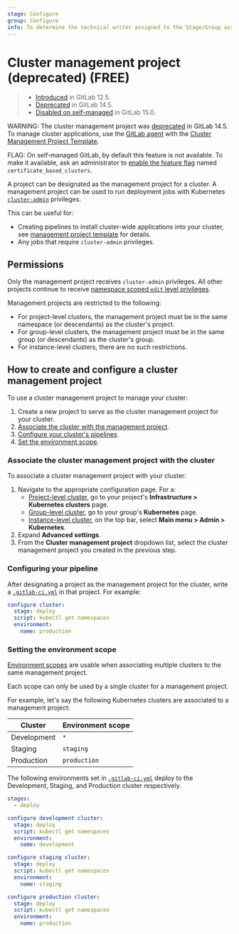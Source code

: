 ```yaml
---
stage: Configure
group: Configure
info: To determine the technical writer assigned to the Stage/Group associated with this page, see https://about.gitlab.com/handbook/product/ux/technical-writing/#assignments
---
```


# Cluster management project (deprecated) **(FREE)**

> - [Introduced](https://gitlab.com/gitlab-org/gitlab/-/issues/32810) in GitLab 12.5.
> - [Deprecated](https://gitlab.com/groups/gitlab-org/configure/-/epics/8) in GitLab 14.5.
> - [Disabled on self-managed](https://gitlab.com/gitlab-org/gitlab/-/issues/353410) in GitLab 15.0.

WARNING:
The cluster management project was [deprecated](https://gitlab.com/groups/gitlab-org/configure/-/epics/8) in GitLab 14.5.
To manage cluster applications, use the [GitLab agent](agent/index.md)
with the [Cluster Management Project Template](management_project_template.md).

FLAG:
On self-managed GitLab, by default this feature is not available. To make it available, ask an administrator to [enable the feature flag](../../administration/feature_flags.md) named `certificate_based_clusters`.

A project can be designated as the management project for a cluster.
A management project can be used to run deployment jobs with
Kubernetes
[`cluster-admin`](https://kubernetes.io/docs/reference/access-authn-authz/rbac/#user-facing-roles)
privileges.

This can be useful for:

- Creating pipelines to install cluster-wide applications into your cluster, see [management project template](management_project_template.md) for details.
- Any jobs that require `cluster-admin` privileges.

## Permissions

Only the management project receives `cluster-admin` privileges. All
other projects continue to receive [namespace scoped `edit` level privileges](../project/clusters/cluster_access.md#rbac-cluster-resources).

Management projects are restricted to the following:

- For project-level clusters, the management project must be in the same
  namespace (or descendants) as the cluster's project.
- For group-level clusters, the management project must be in the same
  group (or descendants) as the cluster's group.
- For instance-level clusters, there are no such restrictions.

## How to create and configure a cluster management project

To use a cluster management project to manage your cluster:

1. Create a new project to serve as the cluster management project
for your cluster.
1. [Associate the cluster with the management project](#associate-the-cluster-management-project-with-the-cluster).
1. [Configure your cluster's pipelines](#configuring-your-pipeline).
1. [Set the environment scope](#setting-the-environment-scope).

### Associate the cluster management project with the cluster

To associate a cluster management project with your cluster:

1. Navigate to the appropriate configuration page. For a:
   - [Project-level cluster](../project/clusters/index.md), go to your project's
     **Infrastructure > Kubernetes clusters** page.
   - [Group-level cluster](../group/clusters/index.md), go to your group's **Kubernetes**
     page.
   - [Instance-level cluster](../instance/clusters/index.md), on the top bar, select **Main menu > Admin > Kubernetes**.
1. Expand **Advanced settings**.
1. From the **Cluster management project** dropdown list, select the cluster management project
you created in the previous step.

### Configuring your pipeline

After designating a project as the management project for the cluster,
write a [`.gitlab-ci.yml`](../../ci/yaml/index.md) in that project. For example:

```yaml
configure cluster:
  stage: deploy
  script: kubectl get namespaces
  environment:
    name: production
```

### Setting the environment scope

[Environment scopes](../project/clusters/multiple_kubernetes_clusters.md#setting-the-environment-scope)
are usable when associating multiple clusters to the same management
project.

Each scope can only be used by a single cluster for a management project.

For example, let's say the following Kubernetes clusters are associated
to a management project:

| Cluster     | Environment scope |
| ----------- | ----------------- |
| Development | `*`               |
| Staging     | `staging`         |
| Production  | `production`      |

The following environments set in
[`.gitlab-ci.yml`](../../ci/yaml/index.md) deploy to the
Development, Staging, and Production cluster respectively.

```yaml
stages:
  - deploy

configure development cluster:
  stage: deploy
  script: kubectl get namespaces
  environment:
    name: development

configure staging cluster:
  stage: deploy
  script: kubectl get namespaces
  environment:
    name: staging

configure production cluster:
  stage: deploy
  script: kubectl get namespaces
  environment:
    name: production
```
